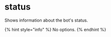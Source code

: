 # status

Shows information about the bot's status.

{% hint style="info" %}
No options.
{% endhint %}
